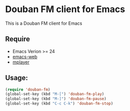 # Douban FM client for Emacs

This is a Douban FM client for Emacs

## Require

* Emacs Verion >= 24
* [emacs-web](https://github.com/nicferrier/emacs-web)
* [mplayer](http://www.mplayerhq.hu/design7/news.html)

## Usage:

```lisp
(require 'douban-fm)
(global-set-key (kbd "M-[") 'douban-fm-play)
(global-set-key (kbd "M-]") 'douban-fm-pause)
(global-set-key (kbd "C-c C-k") 'douban-fm-stop)
```
